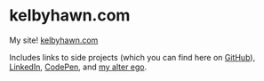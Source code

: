 # kelbyhawn.com

My site! [kelbyhawn.com](https://kelbyhawn.com)

Includes links to side projects (which you can find here on [GitHub](https://github.com/kelbyhawn)), [LinkedIn](https://www.linkedin.com/in/kelby-hawn/), [CodePen](https://codepen.io/kelbyhawn/collections/), and [my alter ego](https://www.instagram.com/tidywithkelby/).
